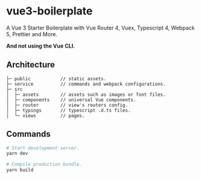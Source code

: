 # vue3-boilerplate

A Vue 3 Starter Boilerplate with Vue Router 4, Vuex, Typescript 4, Webpack 5, Prettier and More.

**And not using the Vue CLI.**

## Architecture

```text
├─ public           // static assets.
├─ service          // commands and webpack configurations.
├─ src
│  ├─ assets        // assets such as images or font files.
│  ├─ components    // universal Vue components.
│  ├─ router        // view's routers config.
│  ├─ typings       // typescript .d.ts files.
│  └─ views         // pages.
```

## Commands

```bash
# Start development server.
yarn dev

# Compile production bundle.
yarn build
```
